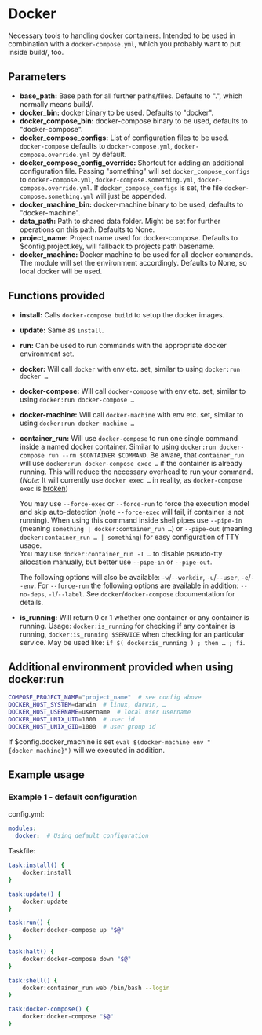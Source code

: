 # Docker

Necessary tools to handling docker containers. Intended to be used in combination with a `docker-compose.yml`, which
you probably want to put inside build/, too.

## Parameters

* **base_path:** Base path for all further paths/files. Defaults to ".", which normally means build/.
* **docker_bin:** docker binary to be used. Defaults to "docker".
* **docker_compose_bin:** docker-compose binary to be used, defaults to "docker-compose".
* **docker_compose_configs:** List of configuration files to be used. `docker-compose` defaults to `docker-compose.yml`,
  `docker-compose.override.yml` by default. 
* **docker_compose_config_override:** Shortcut for adding an additional configuration file. Passing "something" will set
  `docker_compose_configs` to `docker-compose.yml`, `docker-compose.something.yml`, `docker-compose.override.yml`. If
  `docker_compose_configs` is set, the file `docker-compose.something.yml` will just be appended.   
* **docker_machine_bin:** docker-machine binary to be used, defaults to "docker-machine".
* **data_path:** Path to shared data folder. Might be set for further operations on this path. Defaults to None.
* **project_name:** Project name used for docker-compose. Defaults to $config.project.key, will fallback to projects
  path basename.
* **docker_machine:** Docker machine to be used for all docker commands. The module will set the environment
  accordingly. Defaults to None, so local docker will be used.

## Functions provided

* **install:** Calls `docker-compose build` to setup the docker images.
* **update:** Same as `install`.
* **run:** Can be used to run commands with the appropriate docker environment set.
* **docker:** Will call `docker` with env etc. set, similar to using `docker:run docker …`
* **docker-compose:** Will call `docker-compose` with env etc. set, similar to using `docker:run docker-compose …`
* **docker-machine:** Will call `docker-machine` with env etc. set, similar to using `docker:run docker-machine …`
* **container_run:** Will use `docker-compose` to run one single command inside a named docker container. Similar to
    using `docker:run docker-compose run --rm $CONTAINER $COMMAND`. Be aware, that `container_run` will
    use `docker:run docker-compose exec …` if the container is already running. This will reduce the necessary
    overhead to run your command. (*Note:* It will currently use `docker exec …` in reality, as `docker-compose exec`
    is [broken](https://github.com/docker/compose/issues/3352))
    
    You may use `--force-exec` or `--force-run` to force the execution model and
    skip auto-detection (note `--force-exec` will fail, if container is not running). When using this command inside
    shell pipes use `--pipe-in` (meaning `something | docker:container_run …`) or `--pipe-out`
    (meaning `docker:container_run … | something`) for easy configuration of TTY usage.  
    You may use `docker:container_run -T …` to disable pseudo-tty allocation manually, but better use
    `--pipe-in` or `--pipe-out`.
    
    The following options will also be available: `-w`/`--workdir`, `-u`/`--user`, `-e`/`--env`. For `--force-run`
    the following options are available in addition:  `--no-deps`, `-l`/`--label`. See `docker`/`docker-compose`
    documentation for details.
* **is_running:** Will return 0 or 1 whether one container or any container is running. Usage: `docker:is_running`
    for checking if any container is running, `docker:is_running $SERVICE` when checking for an particular
    service. May be used like: `if $( docker:is_running ) ; then … ; fi`.

## Additional environment provided when using docker:run

```bash
COMPOSE_PROJECT_NAME="project_name"  # see config above
DOCKER_HOST_SYSTEM=darwin  # linux, darwin, …
DOCKER_HOST_USERNAME=username  # local user username
DOCKER_HOST_UNIX_UID=1000  # user id
DOCKER_HOST_UNIX_GID=1000  # user group id
```

If $config.docker_machine is set `eval $(docker-machine env "{docker_machine}")` will we executed in addition.

## Example usage

### Example 1 - default configuration

config.yml:
```yaml
modules:
  docker:  # Using default configuration
```

Taskfile:
```bash
task:install() {
    docker:install
}

task:update() {
    docker:update
}

task:run() {
    docker:docker-compose up "$@"
}

task:halt() {
    docker:docker-compose down "$@"
}

task:shell() {
    docker:container_run web /bin/bash --login
}

task:docker-compose() {
    docker:docker-compose "$@"
}
```


